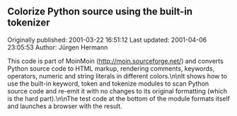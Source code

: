 ## Colorize Python source using the built-in tokenizer

Originally published: 2001-03-22 16:51:12
Last updated: 2001-04-06 23:05:53
Author: Jürgen Hermann

This code is part of MoinMoin (http://moin.sourceforge.net/) and converts Python source code to HTML markup, rendering comments, keywords, operators, numeric and string literals in different colors.\n\nIt shows how to use the built-in keyword, token and tokenize modules to scan Python source code and re-emit it with no changes to its original formatting (which is the hard part).\n\nThe test code at the bottom of the module formats itself and launches a browser with the result.